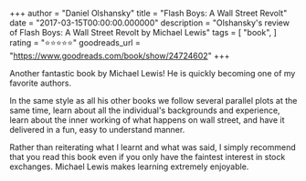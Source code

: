 +++
author = "Daniel Olshansky"
title = "Flash Boys: A Wall Street Revolt"
date = "2017-03-15T00:00:00.000000"
description = "Olshansky's review of Flash Boys: A Wall Street Revolt by Michael   Lewis"
tags = [
    "book",
]
rating = "⭐⭐⭐⭐⭐"
goodreads_url = "https://www.goodreads.com/book/show/24724602"
+++

Another fantastic book by Michael Lewis! He is quickly becoming one of my favorite authors.







In the same style as all his other books we follow several parallel plots at the same time, learn about all the individual's backgrounds and experience, learn about the inner working of what happens on wall street, and have it delivered in a fun, easy to understand manner.







Rather than reiterating what I learnt and what was said, I simply recommend that you read this book even if you only have the faintest interest in stock exchanges. Michael Lewis makes learning extremely enjoyable.
